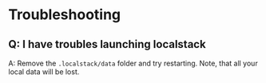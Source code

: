 # Troubleshooting

## Q: I have troubles launching localstack

A: Remove the `.localstack/data` folder and try restarting. Note, that all your local data will be lost.

